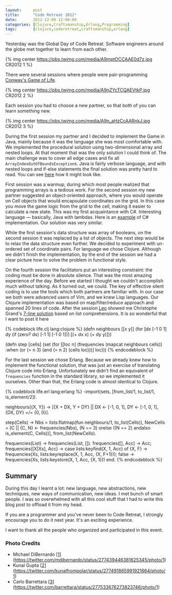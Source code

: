 ```yaml
---
layout:     post
title:      "Code Retreat 2012"
date:       2012-12-09 12:00:00
categories: [Clojure,Craftsmanship,Erlang,Programming]
tags:       [clojure,coderetreat,craftsmanship,erlang]
---
```


Yesterday was the Global Day of Code Retreat. Software engineers around the globe met together to learn from each other.

{% img center https://pbs.twimg.com/media/A9mptOCCAAE0d7z.jpg CR2012 1 %}

There were several sessions where people were pair-programming [Conway's Game of Life][1].

{% img center https://pbs.twimg.com/media/A9nZYcTCQAEVtkP.jpg CR2012 2 %}

Each session you had to choose a new partner, so that both of you can learn something new.

{% img center https://pbs.twimg.com/media/A9n_aHzCcAARnkJ.jpg CR2012 3 %}

During the first session my partner and I decided to implement the Game in Java, mainly because it was the language she was most comfortable with. We implemented the procedural solution using two-dimensional array and nested loops. At that moment that was the only solution I could think of. The main challenge was to cover all edge cases and fix all `ArrayIndexOutOfBoundsException`s. Java is fairly verbose language, and with nested loops and if-else statements the final solution was pretty hard to read. You can see [here][2] how it might look like.

First session was a warmup, during which most people realized that programming arrays is a tedious work. For the second session my new partner suggested an object-oriented approach, where you would operate on Cell objects that would encapsulate coordinates on the grid. In this case you move the game logic from the grid to the cell, making it easier to calculate a new state. This was my first acquaintance with C#. Interesting language — basically, Java with lambdas. Here is an [example][3] of C# implementation. Our solution was very similar.

While the first session's data structure was array of booleans, on the second session it was replaced by a list of objects. The next step would be to relax the data structure even further. We decided to experiment with un-ordered set of coordinate pairs. For language we chose Clojure. Although we didn't finish the implementation, by the end of the session we had a clear picture how to solve the problem in functional style.

On the fourth session the facilitators put an interesting constraint: the coding must be done in absolute silence. That was the most amazing experience of the day. Before we started I thought we couldn't accomplish much without talking. As it turned out, we could. The key of effective silent coding is to use the tools which both partners are familiar with. In our case we both were advanced users of Vim, and we knew Lisp languages. Our Clojure implementation was based on map/filter/reduce approach and spanned 20 lines of code. After the session [Leo][5] showed me Christophe Grand's [7-line solution][4] based on list comprehensions. It is so wonderful that I want to post it here

{% codeblock life.clj lang:clojure %}
(defn neighbours [[x y]]
  (for [dx [-1 0 1] dy (if (zero? dx) [-1 1] [-1 0 1])]
    [(+ dx x) (+ dy y)]))

(defn step [cells]
  (set (for [[loc n] (frequencies (mapcat neighbours cells))
             :when (or (= n 3) (and (= n 2) (cells loc)))]
         loc)))
{% endcodeblock %}

For the last session we chose Erlang. Because we already knew how to implement the functional solution, that was just an exercise of translating Clojure code into Erlang. Unfortunately we didn't find an equivalent of `frequencies` function in the standard library, so we implemented it ourselves. Other than that, the Erlang code is almost identical to Clojure.

{% codeblock life.erl lang:erlang %}
-import(sets, [from_list/1, to_list/1, is_element/2]).

neighbours({X, Y}) ->
    [{X + DX, Y + DY} || DX <- [-1, 0, 1], DY <- [-1, 0, 1], {DX, DY} =/= {0, 0}].

step(Cells) ->
    Nbs = lists:flatmap(fun neighbours/1, to_list(Cells)),
    NewCells = [C || {C, N} <- frequencies(Nbs),
                     (N == 3) orelse ((N == 2) andalso is_element(C, Cells))],
    from_list(NewCells).

frequencies(List) -> frequencies(List, []).
frequencies([], Acc) -> Acc;
frequencies([X|Xs], Acc) ->
    case lists:keyfind(X, 1, Acc) of
        {X, F} -> frequencies(Xs, lists:keyreplace(X, 1, Acc, {X, F+1}));
        false  -> frequencies(Xs, lists:keystore(X, 1, Acc, {X, 1}))
    end.
{% endcodeblock %}

## Summary

During this day I learnt a lot: new language, new abstractions, new techniques, new ways of communication, new ideas. I met bunch of smart people. I was so overwhelmed with all this cool stuff that I had to write this blog post to offload it from my head.

If you are a programmer and you've never been to Code Retreat, I strongly encourage you to do it next year. It's an exciting experience.

I want to thank all the people who organized and participated in this event.

### Photo Credits

- Michael DiBernardo [[1]](https://twitter.com/mdibernardo/status/277439446381625345/photo/1)
- Kunal Gupta [[2]](https://twitter.com/kunalfrompolar/status/277491865991921664/photo/1)
- Carlo Barrettara [[3]](https://twitter.com/barrettara/status/277533676273823746/photo/1)

[1]: http://en.wikipedia.org/wiki/Conway's_Game_of_Life
[2]: http://rosettacode.org/wiki/Conway's_Game_of_Life#Java
[3]: http://rosettacode.org/wiki/Conway's_Game_of_Life#C.23
[4]: http://clj-me.cgrand.net/2011/08/19/conways-game-of-life/
[5]: http://langnostic.blogspot.com
